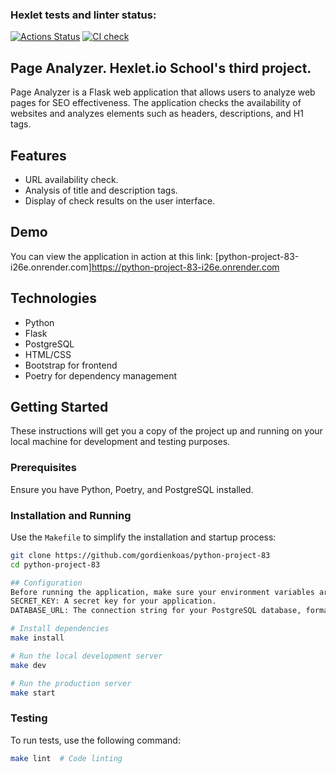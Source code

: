### Hexlet tests and linter status:
[![Actions Status](https://github.com/gordienkoas/python-project-83/actions/workflows/hexlet-check.yml/badge.svg)](https://github.com/gordienkoas/python-project-83/actions)
[![CI check](https://github.com/gordienkoas/python-project-83/actions/workflows/python-app.yaml/badge.svg)](https://github.com/gordienkoas/python-project-83/actions/workflows/python-app.yaml)

##  Page Analyzer. Hexlet.io School's third project.

Page Analyzer is a Flask web application that allows users to analyze web pages for SEO effectiveness. The application checks the availability of websites and analyzes elements such as headers, descriptions, and H1 tags.

## Features

- URL availability check.
- Analysis of title and description tags.
- Display of check results on the user interface.

## Demo

You can view the application in action at this link:
[python-project-83-i26e.onrender.com]https://python-project-83-i26e.onrender.com

## Technologies

- Python
- Flask
- PostgreSQL
- HTML/CSS
- Bootstrap for frontend
- Poetry for dependency management

## Getting Started

These instructions will get you a copy of the project up and running on your local machine for development and testing purposes.

### Prerequisites

Ensure you have Python, Poetry, and PostgreSQL installed.

### Installation and Running

Use the `Makefile` to simplify the installation and startup process:

```bash
git clone https://github.com/gordienkoas/python-project-83
cd python-project-83

## Configuration
Before running the application, make sure your environment variables are set up correctly. Check the .env file and ensure that it contains valid values for the following variables:
SECRET_KEY: A secret key for your application.
DATABASE_URL: The connection string for your PostgreSQL database, formatted as postgresql://username:password@localhost:5432/database_name.

# Install dependencies
make install

# Run the local development server
make dev

# Run the production server
make start
```

### Testing

To run tests, use the following command:

```bash
make lint  # Code linting
```
